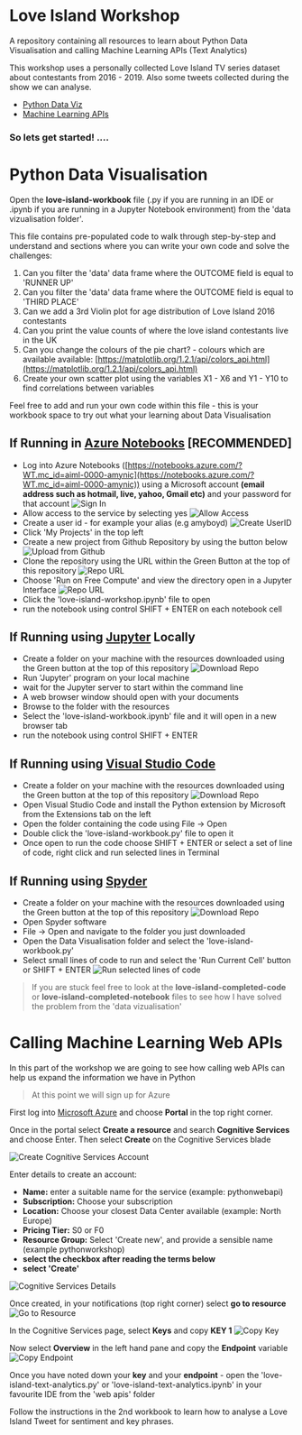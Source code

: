 # Love Island Workshop
A repository containing all resources to learn about Python Data Visualisation and calling Machine Learning APIs (Text Analytics)

This workshop uses a personally collected Love Island TV series dataset about contestants from 2016 - 2019. Also some tweets collected during the show we can analyse.

* [Python Data Viz](#python-data-visualisation)
* [Machine Learning APIs](#calling-machine-learning-web-apis)


### So lets get started! ....


# Python Data Visualisation

Open the **love-island-workbook** file (.py if you are running in an IDE or .ipynb if you are running in a Jupyter Notebook environment) from the 'data vizualisation folder'.

This file contains pre-populated code to walk through step-by-step and understand and sections where you can write your own code and solve the challenges:

1. Can you filter the 'data' data frame where the OUTCOME field is equal to 'RUNNER UP'
2. Can you filter the 'data' data frame where the OUTCOME field is equal to 'THIRD PLACE'
3. Can we add a 3rd Violin plot for age distribution of Love Island 2016 contestants
4. Can you print the value counts of where the love island contestants live in the UK
5. Can you change the colours of the pie chart? - colours which are available available: [https://matplotlib.org/1.2.1/api/colors_api.html](https://matplotlib.org/1.2.1/api/colors_api.html)
6. Create your own scatter plot using the variables X1 - X6 and Y1 - Y10 to find correlations between variables

Feel free to add and run your own code within this file - this is your workbook space to try out what your learning about Data Visualisation

## If Running in [Azure Notebooks](https://notebooks.azure.com/?WT.mc_id=aiml-0000-amynic) [RECOMMENDED]

* Log into Azure Notebooks ([https://notebooks.azure.com/?WT.mc_id=aiml-0000-amynic](https://notebooks.azure.com/?WT.mc_id=aiml-0000-amynic)) using a Microsoft account **(email address such as hotmail, live, yahoo, Gmail etc)** and your password for that account
![Sign In](docs-images/signin.JPG)
* Allow access to the service by selecting yes
![Allow Access](docs-images/access.JPG)
* Create a user id - for example your alias (e.g amyboyd)
![Create UserID](docs-images/userid.JPG)
* Click 'My Projects' in the top left
* Create a new project from Github Repository by using the button below
![Upload from Github](docs-images/upload-github-repo.JPG)
* Clone the repository using the URL within the Green Button at the top of this repository
![Repo URL](docs-images/github-link.JPG)
* Choose 'Run on Free Compute' and view the directory open in a Jupyter Interface 
![Repo URL](docs-images/repo.JPG)
* Click the 'love-island-workshop.ipynb' file to open
* run the notebook using control SHIFT + ENTER on each notebook cell

## If Running using [Jupyter](https://jupyter.org/) Locally

* Create a folder on your machine with the resources downloaded using the Green button at the top of this repository
![Download Repo](docs-images/repo.JPG)
* Run 'Jupyter' program on your local machine
* wait for the Jupyter server to start within the command line
* A web browser window should open with your documents
* Browse to the folder with the resources
* Select the 'love-island-workbook.ipynb' file and it will open in a new browser tab
* run the notebook using control SHIFT + ENTER


## If Running using [Visual Studio Code](https://code.visualstudio.com/?WT.mc_id=aiml-0000-amynic)

*  Create a folder on your machine with the resources downloaded using the Green button at the top of this repository
![Download Repo](docs-images/repo.JPG)
* Open Visual Studio Code and install the Python extension by Microsoft from the Extensions tab on the left
* Open the folder containing the code using File -> Open
* Double click the 'love-island-workbook.py' file to open it
* Once open to run the code choose SHIFT + ENTER or select a set of line of code, right click and run selected lines in Terminal

## If Running using [Spyder](https://docs.spyder-ide.org/)

* Create a folder on your machine with the resources downloaded using the Green button at the top of this repository
![Download Repo](docs-images/repo.JPG)
* Open Spyder software
* File -> Open and navigate to the folder you just downloaded
* Open the Data Visualisation folder and select the 'love-island-workbook.py'
* Select small lines of code to run and select the 'Run Current Cell' button or SHIFT + ENTER
![Run selected lines of code](docs-images/spyder-run-icon.JPG)

> If you are stuck feel free to look at the **love-island-completed-code** or **love-island-completed-notebook** files to see how I have solved the problem from the 'data vizualisation'


# Calling Machine Learning Web APIs

In this part of the workshop we are going to see how calling web APIs can help us expand the information we have in Python

> At this point we will sign up for Azure

First log into [Microsoft Azure](https://azure.microsoft.com/?WT.mc_id=aiml-0000-amynic) and choose **Portal** in the top right corner.

Once in the portal select **Create a resource** and search **Cognitive Services** and choose Enter. Then select **Create** on the Cognitive Services blade

![Create Cognitive Services Account](/docs-images/cognitive-azure.JPG)

Enter details to create an account:
* **Name:** enter a suitable name for the service (example: pythonwebapi)
* **Subscription:** Choose your subscription
* **Location:** Choose your closest Data Center available (example: North Europe)
* **Pricing Tier:** S0 or F0
* **Resource Group:** Select 'Create new', and provide a sensible name (example pythonworkshop)
* **select the checkbox after reading the terms below**
* **select 'Create'**

![Cognitive Services Details](/docs-images/cognitive-details.JPG)

Once created, in your notifications (top right corner) select **go to resource**
![Go to Resource](/docs-images/go-to-resource.JPG)

In the Cognitive Services page, select **Keys** and copy **KEY 1**
![Copy Key](/docs-images/keys.JPG)

Now select **Overview** in the left hand pane and copy the **Endpoint** variable
![Copy Endpoint](/docs-images/endpoint.JPG)

Once you have noted down your **key** and your **endpoint** - open the 'love-island-text-analytics.py' or 'love-island-text-analytics.ipynb' in your favourite IDE from the 'web apis' folder

Follow the instructions in the 2nd workbook to learn how to analyse a Love Island Tweet for sentiment and key phrases.
